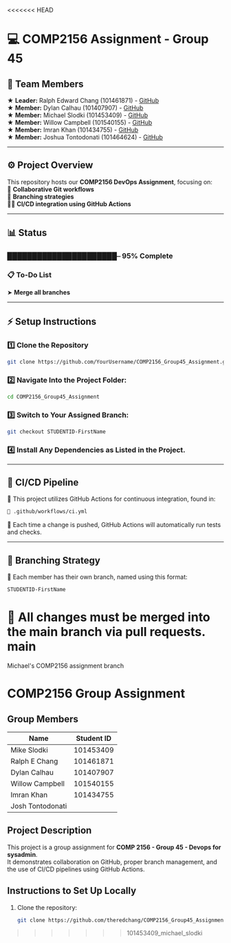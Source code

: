 <<<<<<< HEAD


# 💻 COMP2156 Assignment - Group 45 

## 👥 Team Members  
★ **Leader:** Ralph Edward Chang (101461871) - [GitHub](https://github.com/theredchang)  
★ **Member:** Dylan Calhau (101407907) - [GitHub](https://github.com/Dylanthejugg)  
★ **Member:** Michael Slodki (101453409) - [GitHub](https://github.com/metalfingers42)  
★ **Member:** Willow Campbell (101540155) - [GitHub](https://github.com/willowcampbell)  
★ **Member:** Imran Khan (101434755) - [GitHub](https://github.com/CrownlessHunter)  
★ **Member:** Joshua Tontodonati (101464624) - [GitHub](https://github.com/101464624)  

---

## ⚙️ Project Overview  
This repository hosts our **COMP2156 DevOps Assignment**, focusing on:  
🤝 **Collaborative Git workflows**  
🌿 **Branching strategies**  
👨‍💻 **CI/CD integration using GitHub Actions**  

---

## 📊 Status
### ██████████████████████⎯ 95% Complete

### 📋 To-Do List  
➤ **Merge all branches**

---

## ⚡ Setup Instructions  
### 1️⃣ Clone the Repository  
```bash
git clone https://github.com/YourUsername/COMP2156_Group45_Assignment.git
```
### 2️⃣ Navigate Into the Project Folder:  
```bash
cd COMP2156_Group45_Assignment
```
### 3️⃣ Switch to Your Assigned Branch:  
```bash
git checkout STUDENTID-FirstName
```
### 4️⃣ Install Any Dependencies as Listed in the Project.

---

## 🔗 CI/CD Pipeline
📌 This project utilizes GitHub Actions for continuous integration, found in:
```bash
📂 .github/workflows/ci.yml
```
🔹 Each time a change is pushed, GitHub Actions will automatically run tests and checks.

---

## 🌳 Branching Strategy
📌 Each member has their own branch, named using this format:
```bash
STUDENTID-FirstName
```
🔹 All changes must be merged into the main branch via pull requests.
main
=======
Michael's COMP2156 assignment branch
# COMP2156 Group Assignment

## Group Members
| Name            | Student ID |
|-----------------|------------|
|   Mike Slodki   | 101453409  | 
| Ralph E Chang   | 101461871  | 
| Dylan Calhau    | 101407907  |
|Willow Campbell  | 101540155  |
| Imran Khan      | 101434755  |
| Josh Tontodonati|            |
## Project Description
This project is a group assignment for **COMP 2156 - Group 45 - Devops for sysadmin**.  
It demonstrates collaboration on GitHub, proper branch management, 
and the use of CI/CD pipelines using GitHub Actions.
## Instructions to Set Up Locally
1. Clone the repository:
   ```bash
   git clone https://github.com/theredchang/COMP2156_Group45_Assignment
>>>>>>> 101453409_michael_slodki
